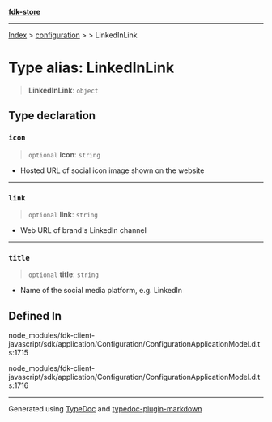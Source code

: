 [**fdk-store**](../../../README.md)
***

[Index](../../../API.md) > [configuration](../../README.md) > [<internal>](../README.md) > LinkedInLink

# Type alias: LinkedInLink

> **LinkedInLink**: `object`

## Type declaration

### `icon`

> `optional` **icon**: `string`

- Hosted URL of social icon image shown on the website

***

### `link`

> `optional` **link**: `string`

- Web URL of brand's LinkedIn channel

***

### `title`

> `optional` **title**: `string`

- Name of the social media platform, e.g. LinkedIn

## Defined In

node\_modules/fdk-client-javascript/sdk/application/Configuration/ConfigurationApplicationModel.d.ts:1715

node\_modules/fdk-client-javascript/sdk/application/Configuration/ConfigurationApplicationModel.d.ts:1716

***
Generated using [TypeDoc](https://typedoc.org/) and [typedoc-plugin-markdown](https://www.npmjs.com/package/typedoc-plugin-markdown)
